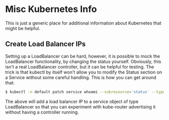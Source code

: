# Misc Kubernetes Info

This is just a generic place for additional information about Kubernetes that might be helpful.

## Create Load Balancer IPs

Setting up a LoadBalancer can be hard, however, it is possible to mock the LoadBalancer functionality, by changing the
status yourself. Obviously, this isn't a real LoadBalancer controller, but it can be helpful for testing. The trick is
that kubectl by itself won't allow you to modify the Status section on a Service without some careful handling. This is
how you can get around that:

```sh
$ kubectl -n default patch service whoami --subresource='status' --type='merge' -p '{"status":{"loadBalancer":{"ingress":[{"ip":"10.243.0.2"}]}}}'
```

The above will add a load balancer IP to a service object of type LoadBalancer so that you can experiment with
kube-router advertising it without having a controller running.
